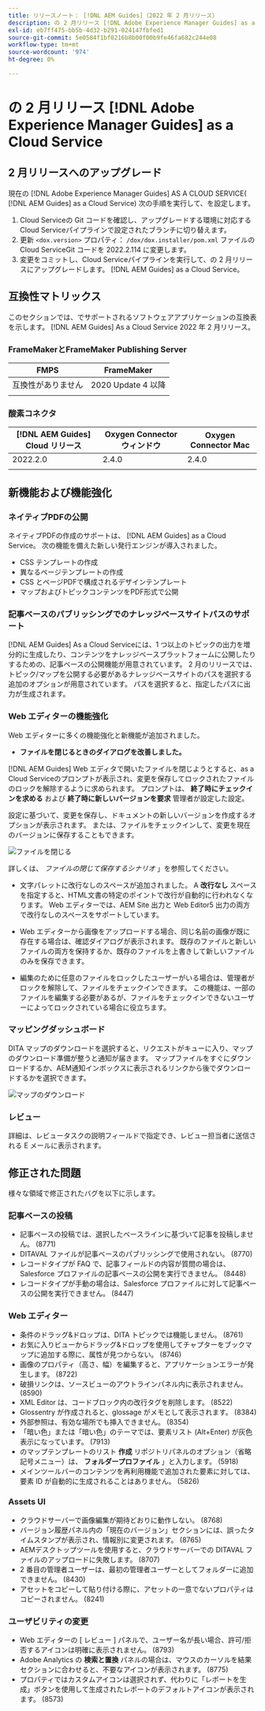 ```yaml
---
title: リリースノート： [!DNL AEM Guides]（2022 年 2 月リリース）
description: の 2 月リリース [!DNL Adobe Experience Manager Guides] as a Cloud Service
exl-id: eb7ff475-bb5b-4d32-b291-024147fbfed1
source-git-commit: 5e0584f1bf0216b8b00f00b9fe46fa682c244e08
workflow-type: tm+mt
source-wordcount: '974'
ht-degree: 0%

---
```


# の 2 月リリース [!DNL Adobe Experience Manager Guides] as a Cloud Service

## 2 月リリースへのアップグレード

現在の [!DNL Adobe Experience Manager Guides] AS A CLOUD SERVICE( [!DNL AEM Guides] as a Cloud Service) 次の手順を実行して、を設定します。
1. Cloud Serviceの Git コードを確認し、アップグレードする環境に対応するCloud Serviceパイプラインで設定されたブランチに切り替えます。
1. 更新 `<dox.version>` プロパティ： `/dox/dox.installer/pom.xml` ファイルのCloud ServiceGit コードを 2022.2.114 に変更します。
1. 変更をコミットし、Cloud Serviceパイプラインを実行して、の 2 月リリースにアップグレードします。 [!DNL AEM Guides] as a Cloud Service。

## 互換性マトリックス

このセクションでは、でサポートされるソフトウェアアプリケーションの互換表を示します。 [!DNL AEM Guides] As a Cloud Service 2022 年 2 月リリース。

### FrameMakerとFrameMaker Publishing Server

| FMPS | FrameMaker |
| --- | --- |
| 互換性がありません | 2020 Update 4 以降 |
| | |


### 酸素コネクタ

| [!DNL AEM Guides] Cloud リリース | Oxygen Connector ウィンドウ | Oxygen Connector Mac |
| --- | --- | --- |
| 2022.2.0 | 2.4.0 | 2.4.0 |
|  |  |  |


## 新機能および機能強化

### ネイティブPDFの公開

ネイティブPDFの作成のサポートは、 [!DNL AEM Guides] as a Cloud Service。 次の機能を備えた新しい発行エンジンが導入されました。
* CSS テンプレートの作成
* 異なるページテンプレートの作成
* CSS とページPDFで構成されるデザインテンプレート
* マップおよびトピックコンテンツをPDF形式で公開

### 記事ベースのパブリッシングでのナレッジベースサイトパスのサポート

[!DNL AEM Guides] As a Cloud Serviceには、1 つ以上のトピックの出力を増分的に生成したり、コンテンツをナレッジベースプラットフォームに公開したりするための、記事ベースの公開機能が用意されています。 2 月のリリースでは、トピック/マップを公開する必要があるナレッジベースサイトのパスを選択する追加のオプションが用意されています。 パスを選択すると、指定したパスに出力が生成されます。

### Web エディターの機能強化

Web エディターに多くの機能強化と新機能が追加されました。

* **ファイルを閉じるときのダイアログを改善しました。**

[!DNL AEM Guides] Web エディタで開いたファイルを閉じようとすると、as a Cloud Serviceのプロンプトが表示され、変更を保存してロックされたファイルのロックを解除するように求められます。 プロンプトは、 **終了時にチェックインを求める** および **終了時に新しいバージョンを要求** 管理者が設定した設定。

設定に基づいて、変更を保存し、ドキュメントの新しいバージョンを作成するオプションが表示されます。 または、ファイルをチェックインして、変更を現在のバージョンに保存することもできます。

![ファイルを閉じる](assets/file-close-save-changes-unlock.png)

詳しくは、 *ファイルの閉じて保存するシナリオ* 」を参照してください。

* 文字パレットに改行なしのスペースが追加されました。  A **改行なし** スペースを指定すると、HTML文書の特定のポイントで改行が自動的に行われなくなります。 Web エディターでは、AEM Site 出力と Web Editor5 出力の両方で改行なしのスペースをサポートしています。

* Web エディターから画像をアップロードする場合、同じ名前の画像が既に存在する場合は、確認ダイアログが表示されます。 既存のファイルと新しいファイルの両方を保持するか、既存のファイルを上書きして新しいファイルのみを保存できます。

* 編集のために任意のファイルをロックしたユーザーがいる場合は、管理者がロックを解除して、ファイルをチェックインできます。 この機能は、一部のファイルを編集する必要があるが、ファイルをチェックインできないユーザーによってロックされている場合に役立ちます。

### マッピングダッシュボード

DITA マップのダウンロードを選択すると、リクエストがキューに入り、マップのダウンロード準備が整うと通知が届きます。 マップファイルをすぐにダウンロードするか、AEM通知インボックスに表示されるリンクから後でダウンロードするかを選択できます。

![マップのダウンロード](assets/download-map-prompt.png)

### レビュー

詳細は、レビュータスクの説明フィールドで指定でき、レビュー担当者に送信される E メールに表示されます。

## 修正された問題

様々な領域で修正されたバグを以下に示します。

### 記事ベースの投稿

* 記事ベースの投稿では、選択したベースラインに基づいて記事を投稿しません。 (8771)
* DITAVAL ファイルが記事ベースのパブリッシングで使用されない。 (8770)
* レコードタイプが FAQ で、記事フィールドの内容が質問の場合は、Salesforce プロファイルの記事ベースの公開を実行できません。 (8448)
* レコードタイプが手動の場合は、Salesforce プロファイルに対して記事ベースの公開を実行できません。 (8447)

### Web エディター

* 条件のドラッグ&amp;ドロップは、DITA トピックでは機能しません。 (8761)
* お気に入りビューからドラッグ&amp;ドロップを使用してチャプターをブックマップに追加する際に、属性が見つからない。 (8746)
* 画像のプロパティ（高さ、幅）を編集すると、アプリケーションエラーが発生します。 (8722)
* 破損リンクは、ソースビューのアウトラインパネル内に表示されません。 (8590)
* XML Editor は、コードブロック内の改行タグを削除します。 (8522)
* Glossentry が作成されると、glossage がメモとして表示されます。 (8384)
* 外部参照は、有効な場所でも挿入できません。 (8354)
* 「暗い色」または「暗い色」のテーマでは、要素リスト (Alt+Enter) が灰色表示になっています。 (7913)
* のマップテンプレートのリスト **作成** リポジトリパネルのオプション（省略記号メニュー）は、 **フォルダープロファイル** 」と入力します。 (5918)
* メインツールバーのコンテンツを再利用機能で追加された要素に対しては、要素 ID が自動的に生成されることはありません。 (5826)

### Assets UI

* クラウドサーバーで画像編集が期待どおりに動作しない。 (8768)
* バージョン履歴パネル内の「現在のバージョン」セクションには、誤ったタイムスタンプが表示され、情報別に変更されます。 (8765)
* AEMデスクトップツールを使用すると、クラウドサーバーでの DITAVAL ファイルのアップロードに失敗します。 (8707)
* 2 番目の管理者ユーザーは、最初の管理者ユーザーとしてフォルダーに追加できません。 (8430)
* アセットをコピーして貼り付ける際に、アセットの一意でないプロパティはコピーされません。 (8241)

### ユーザビリティの変更

* Web エディターの [ レビュー ] パネルで、ユーザー名が長い場合、許可/拒否するアイコンは明確に表示されません。 (8793)
* Adobe Analytics の **検索と置換** パネルの場合は、マウスのカーソルを結果セクションに合わせると、不要なアイコンが表示されます。 (8775)
* プロパティではカスタムアイコンは選択されず、代わりに「レポートを生成」ボタンを使用して生成されたレポートのデフォルトアイコンが表示されます。 (8573)
